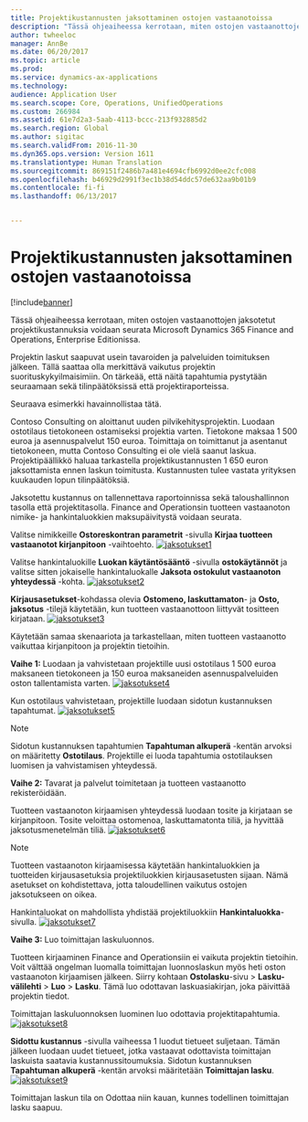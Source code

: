 ```yaml
---
title: Projektikustannusten jaksottaminen ostojen vastaanotoissa
description: "Tässä ohjeaiheessa kerrotaan, miten ostojen vastaanottojen jaksotetut projektikustannuksia voidaan seurata Microsoft Dynamics 365 Finance and Operations, Enterprise Editionissa."
author: twheeloc
manager: AnnBe
ms.date: 06/20/2017
ms.topic: article
ms.prod: 
ms.service: dynamics-ax-applications
ms.technology: 
audience: Application User
ms.search.scope: Core, Operations, UnifiedOperations
ms.custom: 266984
ms.assetid: 61e7d2a3-5aab-4113-bccc-213f932885d2
ms.search.region: Global
ms.author: sigitac
ms.search.validFrom: 2016-11-30
ms.dyn365.ops.version: Version 1611
ms.translationtype: Human Translation
ms.sourcegitcommit: 869151f2486b7a481e4694cfb6992d0ee2cfc008
ms.openlocfilehash: b46929d2991f3ec1b38d54ddc57de632aa9b01b9
ms.contentlocale: fi-fi
ms.lasthandoff: 06/13/2017


---
```


# Projektikustannusten jaksottaminen ostojen vastaanotoissa
<a id="project-cost-accrual-on-purchase-receipts" class="xliff"></a>

[!include[banner](../includes/banner.md)]


Tässä ohjeaiheessa kerrotaan, miten ostojen vastaanottojen jaksotetut projektikustannuksia voidaan seurata Microsoft Dynamics 365 Finance and Operations, Enterprise Editionissa. 

Projektin laskut saapuvat usein tavaroiden ja palveluiden toimituksen jälkeen. Tällä saattaa olla merkittävä vaikutus projektin suorituskykyilmaisimiin. On tärkeää, että näitä tapahtumia pystytään seuraamaan sekä tilinpäätöksissä että projektiraporteissa.

Seuraava esimerkki havainnollistaa tätä. 

Contoso Consulting on aloittanut uuden pilvikehitysprojektin. Luodaan ostotilaus tietokoneen ostamiseksi projektia varten. Tietokone maksaa 1 500 euroa ja asennuspalvelut 150 euroa. Toimittaja on toimittanut ja asentanut tietokoneen, mutta Contoso Consulting ei ole vielä saanut laskua. Projektipäällikkö haluaa tarkastella projektikustannusten 1 650 euron jaksottamista ennen laskun toimitusta. Kustannusten tulee vastata yrityksen kuukauden lopun tilinpäätöksiä. 

Jaksotettu kustannus on tallennettava raportoinnissa sekä taloushallinnon tasolla että projektitasolla. Finance and Operationsin tuotteen vastaanoton nimike- ja hankintaluokkien maksupäivitystä voidaan seurata. 

Valitse nimikkeille **Ostoreskontran parametrit** -sivulla **Kirjaa tuotteen vastaanotot kirjanpitoon** -vaihtoehto.
[![jaksotukset1](./media/accruals1-1024x409.png)](./media/accruals1.png) 

Valitse hankintaluokille **Luokan käytäntösääntö** -sivulla **ostokäytännöt** ja valitse sitten jokaiselle hankintaluokalle **Jaksota ostokulut vastaanoton yhteydessä** -kohta.
[![jaksotukset2](./media/accruals2-1024x569.png)](./media/accruals2.png) 

**Kirjausasetukset**-kohdassa olevia **Ostomeno, laskuttamaton**- ja **Osto, jaksotus** -tilejä käytetään, kun tuotteen vastaanottoon liittyvät tositteen kirjataan.
[![jaksotukset3](./media/accruals3-1024x429.png)](./media/accruals3.png) 

Käytetään samaa skenaariota ja tarkastellaan, miten tuotteen vastaanotto vaikuttaa kirjanpitoon ja projektin tietoihin. 

**Vaihe 1:** Luodaan ja vahvistetaan projektille uusi ostotilaus 1 500 euroa maksaneen tietokoneen ja 150 euroa maksaneiden asennuspalveluiden oston tallentamista varten.
[![jaksotukset4](./media/accruals4-1024x497.png)](./media/accruals4.png) 

Kun ostotilaus vahvistetaan, projektille luodaan sidotun kustannuksen tapahtumat. 
[![jaksotukset5](./media/accruals5-1024x219.png)](./media/accruals5.png) 

> [!NOTE]
> Sidotun kustannuksen tapahtumien **Tapahtuman alkuperä** -kentän arvoksi on määritetty **Ostotilaus**. Projektille ei luoda tapahtumia ostotilauksen luomisen ja vahvistamisen yhteydessä. 

**Vaihe 2:** Tavarat ja palvelut toimitetaan ja tuotteen vastaanotto rekisteröidään. 

Tuotteen vastaanoton kirjaamisen yhteydessä luodaan tosite ja kirjataan se kirjanpitoon. Tosite veloittaa ostomenoa, laskuttamatonta tiliä, ja hyvittää jaksotusmenetelmän tiliä. 
[![jaksotukset6](./media/accruals6-1024x214.png)](./media/accruals6.png)

> [!NOTE]
> Tuotteen vastaanoton kirjaamisessa käytetään hankintaluokkien ja tuotteiden kirjausasetuksia projektiluokkien kirjausasetusten sijaan. Nämä asetukset on kohdistettava, jotta taloudellinen vaikutus ostojen jaksotukseen on oikea. 

Hankintaluokat on mahdollista yhdistää projektiluokkiin **Hankintaluokka**-sivulla.
[![jaksotukset7](./media/accruals7-1024x390.png)](./media/accruals7.png)

**Vaihe 3:** Luo toimittajan laskuluonnos. 

Tuotteen kirjaaminen Finance and Operationsiin ei vaikuta projektin tietoihin. Voit välttää ongelman luomalla toimittajan luonnoslaskun myös heti oston vastaanoton kirjaamisen jälkeen. Siirry kohtaan **Ostolasku**-sivu &gt; **Lasku-välilehti** &gt; **Luo** &gt; **Lasku**. Tämä luo odottavan laskuasiakirjan, joka päivittää projektin tiedot. 

Toimittajan laskuluonnoksen luominen luo odottavia projektitapahtumia. 
[![jaksotukset8](./media/accruals8-1024x225.png)](./media/accruals8.png) 

**Sidottu kustannus** -sivulla vaiheessa 1 luodut tietueet suljetaan. Tämän jälkeen luodaan uudet tietueet, jotka vastaavat odottavista toimittajan laskuista saatavia kustannussitoumuksia. Sidotun kustannuksen **Tapahtuman alkuperä** -kentän arvoksi määritetään **Toimittajan lasku**.
[![jaksotukset9](./media/accruals9-1024x200.png)](./media/accruals9.png)

Toimittajan laskun tila on Odottaa niin kauan, kunnes todellinen toimittajan lasku saapuu.




